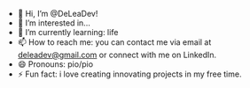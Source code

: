- 👋 Hi, I’m @DeLeaDev!
- 👀 I’m interested in...
- 🌱 I’m currently learning: life
- 📫 How to reach me: you can contact me via email at deleadev@gmail.com or connect with me on LinkedIn.
- 😄 Pronouns: pio/pio
- ⚡ Fun fact: i love creating innovating projects in my free time.

<!---
DeLeaDev/DeLeaDev is a ✨ special ✨ repository because its `README.md` (this file) appears on your GitHub profile.
You can click the Preview link to take a look at your changes.
--->

